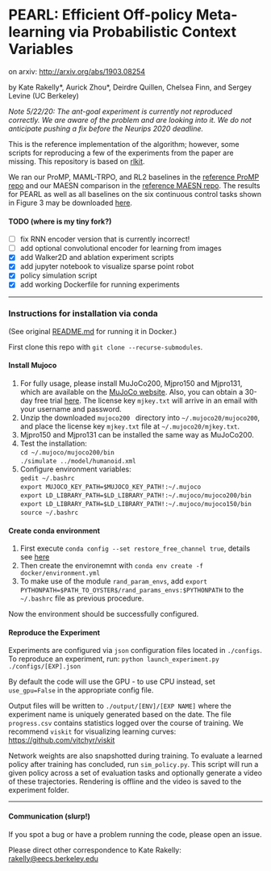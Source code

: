 # PEARL: Efficient Off-policy Meta-learning via Probabilistic Context Variables

on arxiv: http://arxiv.org/abs/1903.08254

by Kate Rakelly*, Aurick Zhou*, Deirdre Quillen, Chelsea Finn, and Sergey Levine (UC Berkeley)

*Note 5/22/20: The ant-goal experiment is currently not reproduced correctly. We are aware of the problem and are looking into it. We do not anticipate pushing a fix before the Neurips 2020 deadline.*

This is the reference implementation of the algorithm; however, some scripts for reproducing a few of the experiments from the paper are missing.
This repository is based on [rlkit](https://github.com/vitchyr/rlkit).

We ran our ProMP, MAML-TRPO, and RL2 baselines in the [reference ProMP repo](https://github.com/jonasrothfuss/ProMP) and our MAESN comparison in the [reference MAESN repo](https://github.com/RussellM2020/maesn_suite).
The results for PEARL as well as all baselines on the six continuous control tasks shown in Figure 3 may be downloaded [here](https://www.dropbox.com/s/3uorwtrqzury6wt/results_cont_control.zip?dl=0).

#### TODO (where is my tiny fork?)
- [ ] fix RNN encoder version that is currently incorrect!
- [ ] add optional convolutional encoder for learning from images
- [x] add Walker2D and ablation experiment scripts
- [x] add jupyter notebook to visualize sparse point robot
- [x] policy simulation script
- [x] add working Dockerfile for running experiments

--------------------------------------

### Instructions for installation via conda

(See original [README.md](https://github.com/katerakelly/oyster) for running it in Docker.)

First clone this repo with `git clone --recurse-submodules`.

#### Install Mujoco

1. For fully usage, please install MuJoCo200, Mjpro150 and Mjpro131, which are available on the [MuJoCo website](https://www.roboti.us/index.html). Also, you can obtain a 30-day free trial [here](https://www.roboti.us/license.html). The license key `mjkey.txt` will arrive in an email with your username and password.
2. Unzip the downloaded `mujoco200 ` directory into `~/.mujoco20/mujoco200`, and place the license key `mjkey.txt` file at `~/.mujoco20/mjkey.txt`.
3. Mjpro150 and Mjpro131 can be installed the same way as MuJoCo200.
4. Test the installation:  
  `cd ~/.mujoco/mujoco200/bin`  
  `./simulate ../model/humanoid.xml`
6. Configure environment variables:  
  `gedit ~/.bashrc`  
  `export MUJOCO_KEY_PATH=$MUJOCO_KEY_PATH!:~/.mujoco`  
  `export LD_LIBRARY_PATH=$LD_LIBRARY_PATH!:~/.mujoco/mujoco200/bin`  
  `export LD_LIBRARY_PATH=$LD_LIBRARY_PATH!:~/.mujoco/mujoco150/bin`  
  `source ~/.bashrc`  

#### Create conda environment

1. First execute `conda config --set restore_free_channel true`, details see [here](https://github.com/katerakelly/oyster/issues/16)
2. Then create the environemnt with `conda env create -f docker/environment.yml`
3. To make use of the module `rand_param_envs`, add `export PYTHONPATH=$PATH_TO_OYSTER$/rand_params_envs:$PYTHONPATH` to the `~/.bashrc` file as previous procedure.

Now the environment should be successfully configured.

#### Reproduce the Experiment
Experiments are configured via `json` configuration files located in `./configs`. To reproduce an experiment, run:
`python launch_experiment.py ./configs/[EXP].json`

By default the code will use the GPU - to use CPU instead, set `use_gpu=False` in the appropriate config file.

Output files will be written to `./output/[ENV]/[EXP NAME]` where the experiment name is uniquely generated based on the date.
The file `progress.csv` contains statistics logged over the course of training.
We recommend `viskit` for visualizing learning curves: https://github.com/vitchyr/viskit

Network weights are also snapshotted during training.
To evaluate a learned policy after training has concluded, run `sim_policy.py`.
This script will run a given policy across a set of evaluation tasks and optionally generate a video of these trajectories.
Rendering is offline and the video is saved to the experiment folder.

--------------------------------------
#### Communication (slurp!)

If you spot a bug or have a problem running the code, please open an issue.

Please direct other correspondence to Kate Rakelly: rakelly@eecs.berkeley.edu
